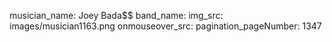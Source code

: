 musician_name: Joey Bada$$
band_name: 
img_src: images/musician1163.png
onmouseover_src: 
pagination_pageNumber: 1347